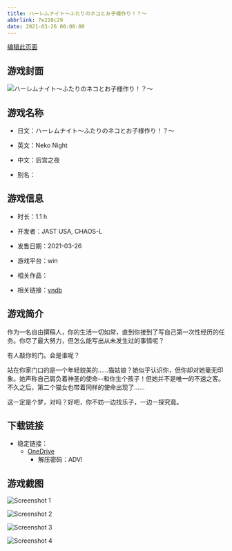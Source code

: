 ```yaml
---
title: ハーレムナイト～ふたりのネコとお子様作り！？～
abbrlink: 7e228c29
date: 2021-03-26 00:00:00
---
```

[编辑此页面](https://github.com/ACG-3/ADV3-source/blob/main/source/_posts/games/%E3%83%8F%E3%83%BC%E3%83%AC%E3%83%A0%E3%83%8A%E3%82%A4%E3%83%88%EF%BD%9E%E3%81%B5%E3%81%9F%E3%82%8A%E3%81%AE%E3%83%8D%E3%82%B3%E3%81%A8%E3%81%8A%E5%AD%90%E6%A7%98%E4%BD%9C%E3%82%8A%EF%BC%81%EF%BC%9F%EF%BD%9E.md)

## 游戏封面

![ハーレムナイト～ふたりのネコとお子様作り！？～](https://pan.timero.xyz/d/onedrive/img_lib_001/%E3%83%8F%E3%83%BC%E3%83%AC%E3%83%A0%E3%83%8A%E3%82%A4%E3%83%88%EF%BD%9E%E3%81%B5%E3%81%9F%E3%82%8A%E3%81%AE%E3%83%8D%E3%82%B3%E3%81%A8%E3%81%8A%E5%AD%90%E6%A7%98%E4%BD%9C%E3%82%8A%EF%BC%81%EF%BC%9F%EF%BD%9E_cover.avif)


## 游戏名称

- 日文：ハーレムナイト～ふたりのネコとお子様作り！？～
- 英文：Neko Night
- 中文：后宫之夜

- 别名：


## 游戏信息

- 时长：1.1 h
- 开发者：JAST USA, CHAOS-L
- 发售日期：2021-03-26
- 游戏平台：win
- 相关作品：

- 相关链接：[vndb](https://vndb.org/v30544)


## 游戏简介

作为一名自由撰稿人，你的生活一切如常，直到你接到了写自己第一次性经历的任务。你尽了最大努力，但怎么能写出从未发生过的事情呢？

有人敲你的门。会是谁呢？

站在你家门口的是一个年轻貌美的......猫姑娘？她似乎认识你，但你却对她毫无印象。她声称自己肩负着神圣的使命--和你生个孩子！但她并不是唯一的不速之客。不久之后，第二个猫女也带着同样的使命出现了......

这一定是个梦，对吗？好吧，你不妨一边找乐子，一边一探究竟。




## 下载链接

- 稳定链接：
    - [OneDrive](https://pan.timero.xyz/onedrive/adv_lib_001/%E3%83%8F%E3%83%BC%E3%83%AC%E3%83%A0%E3%83%8A%E3%82%A4%E3%83%88%EF%BD%9E%E3%81%B5%E3%81%9F%E3%82%8A%E3%81%AE%E3%83%8D%E3%82%B3%E3%81%A8%E3%81%8A%E5%AD%90%E6%A7%98%E4%BD%9C%E3%82%8A%EF%BC%81%EF%BC%9F%EF%BD%9E)
        - 解压密码：ADV!



## 游戏截图


![Screenshot 1](https://pan.timero.xyz/d/onedrive/img_lib_001/%E3%83%8F%E3%83%BC%E3%83%AC%E3%83%A0%E3%83%8A%E3%82%A4%E3%83%88%EF%BD%9E%E3%81%B5%E3%81%9F%E3%82%8A%E3%81%AE%E3%83%8D%E3%82%B3%E3%81%A8%E3%81%8A%E5%AD%90%E6%A7%98%E4%BD%9C%E3%82%8A%EF%BC%81%EF%BC%9F%EF%BD%9E_Screenshot_1.avif)

![Screenshot 2](https://pan.timero.xyz/d/onedrive/img_lib_001/%E3%83%8F%E3%83%BC%E3%83%AC%E3%83%A0%E3%83%8A%E3%82%A4%E3%83%88%EF%BD%9E%E3%81%B5%E3%81%9F%E3%82%8A%E3%81%AE%E3%83%8D%E3%82%B3%E3%81%A8%E3%81%8A%E5%AD%90%E6%A7%98%E4%BD%9C%E3%82%8A%EF%BC%81%EF%BC%9F%EF%BD%9E_Screenshot_2.avif)

![Screenshot 3](https://pan.timero.xyz/d/onedrive/img_lib_001/%E3%83%8F%E3%83%BC%E3%83%AC%E3%83%A0%E3%83%8A%E3%82%A4%E3%83%88%EF%BD%9E%E3%81%B5%E3%81%9F%E3%82%8A%E3%81%AE%E3%83%8D%E3%82%B3%E3%81%A8%E3%81%8A%E5%AD%90%E6%A7%98%E4%BD%9C%E3%82%8A%EF%BC%81%EF%BC%9F%EF%BD%9E_Screenshot_3.avif)

![Screenshot 4](https://pan.timero.xyz/d/onedrive/img_lib_001/%E3%83%8F%E3%83%BC%E3%83%AC%E3%83%A0%E3%83%8A%E3%82%A4%E3%83%88%EF%BD%9E%E3%81%B5%E3%81%9F%E3%82%8A%E3%81%AE%E3%83%8D%E3%82%B3%E3%81%A8%E3%81%8A%E5%AD%90%E6%A7%98%E4%BD%9C%E3%82%8A%EF%BC%81%EF%BC%9F%EF%BD%9E_Screenshot_4.avif)

